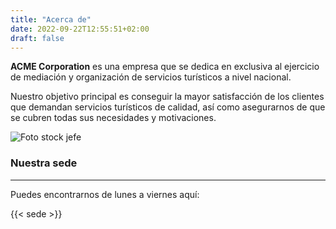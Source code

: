 ```yaml
---
title: "Acerca de"
date: 2022-09-22T12:55:51+02:00
draft: false
---
```


**ACME Corporation** es una empresa que se dedica en exclusiva al ejercicio de mediación y organización de servicios turísticos a nivel nacional.

Nuestro objetivo principal es conseguir la mayor satisfacción de los clientes que demandan servicios turísticos de calidad, así como asegurarnos de que se cubren todas sus necesidades y motivaciones.

![Foto stock jefe](https://st2.depositphotos.com/1518767/6900/i/950/depositphotos_69006693-stock-photo-boss-standing-with-arms-crossed.jpg)

### Nuestra sede
---

Puedes encontrarnos de lunes a viernes aquí:

{{< sede >}}